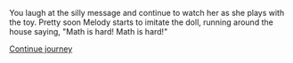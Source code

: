 
You laugh at the silly message and continue to watch her as she plays with the toy. Pretty soon Melody
starts to imitate the doll, running around the house saying, "Math is hard! Math is hard!"

[Continue journey](/node/second_grade)